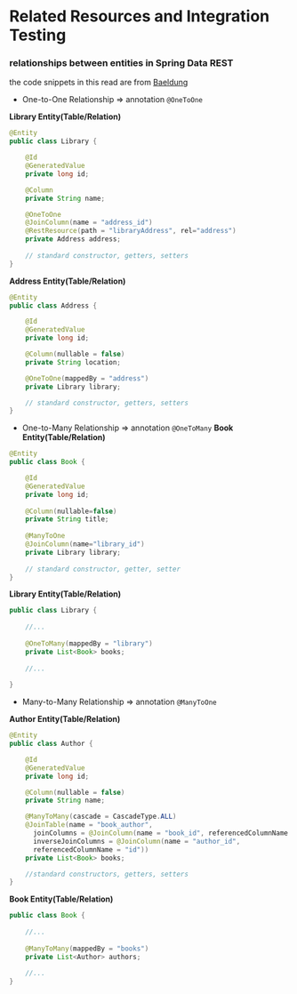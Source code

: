 # Related Resources and Integration Testing

### relationships between entities in Spring Data REST
the code snippets in this read are from [Baeldung](https://www.baeldung.com/spring-data-rest-relationships)
* One-to-One Relationship => annotation ```@OneToOne```

**Library Entity(Table/Relation)**
```java
@Entity
public class Library {

    @Id
    @GeneratedValue
    private long id;

    @Column
    private String name;

    @OneToOne
    @JoinColumn(name = "address_id")
    @RestResource(path = "libraryAddress", rel="address")
    private Address address;
    
    // standard constructor, getters, setters
}
```

**Address Entity(Table/Relation)**

```java
@Entity
public class Address {

    @Id
    @GeneratedValue
    private long id;

    @Column(nullable = false)
    private String location;

    @OneToOne(mappedBy = "address")
    private Library library;

    // standard constructor, getters, setters
}
```
* One-to-Many Relationship => annotation ```@OneToMany```
**Book Entity(Table/Relation)**

```java
@Entity
public class Book {

    @Id
    @GeneratedValue
    private long id;
    
    @Column(nullable=false)
    private String title;
    
    @ManyToOne
    @JoinColumn(name="library_id")
    private Library library;
    
    // standard constructor, getter, setter
}
```
**Library Entity(Table/Relation)**

```java
public class Library {
 
    //...
 
    @OneToMany(mappedBy = "library")
    private List<Book> books;
 
    //...
 
}

```
* Many-to-Many Relationship => annotation ```@ManyToOne```

**Author Entity(Table/Relation)**

```java
@Entity
public class Author {

    @Id
    @GeneratedValue
    private long id;

    @Column(nullable = false)
    private String name;

    @ManyToMany(cascade = CascadeType.ALL)
    @JoinTable(name = "book_author", 
      joinColumns = @JoinColumn(name = "book_id", referencedColumnName = "id"), 
      inverseJoinColumns = @JoinColumn(name = "author_id", 
      referencedColumnName = "id"))
    private List<Book> books;

    //standard constructors, getters, setters
}
```
**Book Entity(Table/Relation)**

```java 
public class Book {
 
    //...
 
    @ManyToMany(mappedBy = "books")
    private List<Author> authors;
 
    //...
}
```


